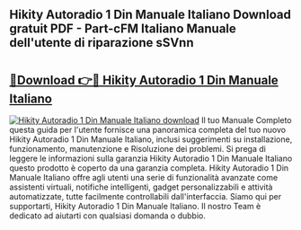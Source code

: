 ## Hikity Autoradio 1 Din Manuale Italiano Download gratuit PDF - Part-cFM Italiano Manuale dell'utente di riparazione sSVnn

# <h2><a href="http://dfe4mz4.blite.top/?on=Hikity+Autoradio+1+Din+Manuale+Italiano">🔗Download 👉🔴 Hikity Autoradio 1 Din Manuale Italiano</a></h2>

[![Hikity Autoradio 1 Din Manuale Italiano download](https://i.imgur.com/lujVjoI.png)](http://dfe4mz4.blite.top/?on=Hikity+Autoradio+1+Din+Manuale+Italiano)
Il tuo Manuale Completo questa guida per l'utente fornisce una panoramica completa del tuo nuovo Hikity Autoradio 1 Din Manuale Italiano, inclusi suggerimenti su installazione, funzionamento, manutenzione e Risoluzione dei problemi. Si prega di leggere le informazioni sulla garanzia Hikity Autoradio 1 Din Manuale Italiano questo prodotto è coperto da una garanzia completa. Hikity Autoradio 1 Din Manuale Italiano offre agli utenti una serie di funzionalità avanzate come assistenti virtuali, notifiche intelligenti, gadget personalizzabili e attività automatizzate, tutte facilmente controllabili dall'interfaccia. Siamo qui per supportarti, Hikity Autoradio 1 Din Manuale Italiano. Il nostro Team è dedicato ad aiutarti con qualsiasi domanda o dubbio.
